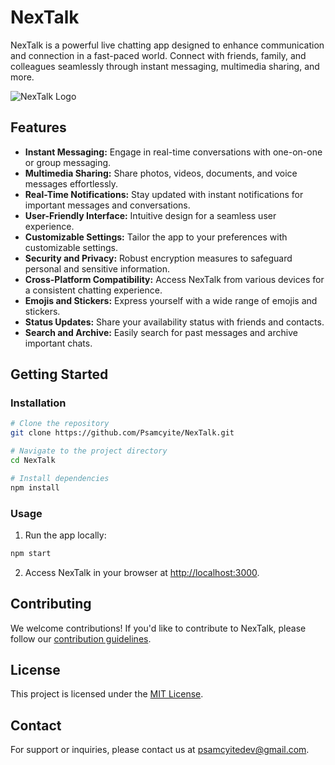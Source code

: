 # NexTalk

NexTalk is a powerful live chatting app designed to enhance communication and connection in a fast-paced world. Connect with friends, family, and colleagues seamlessly through instant messaging, multimedia sharing, and more.

![NexTalk Logo](link_to_logo.png)

## Features

- **Instant Messaging:** Engage in real-time conversations with one-on-one or group messaging.
- **Multimedia Sharing:** Share photos, videos, documents, and voice messages effortlessly.
- **Real-Time Notifications:** Stay updated with instant notifications for important messages and conversations.
- **User-Friendly Interface:** Intuitive design for a seamless user experience.
- **Customizable Settings:** Tailor the app to your preferences with customizable settings.
- **Security and Privacy:** Robust encryption measures to safeguard personal and sensitive information.
- **Cross-Platform Compatibility:** Access NexTalk from various devices for a consistent chatting experience.
- **Emojis and Stickers:** Express yourself with a wide range of emojis and stickers.
- **Status Updates:** Share your availability status with friends and contacts.
- **Search and Archive:** Easily search for past messages and archive important chats.

## Getting Started

### Installation

```bash
# Clone the repository
git clone https://github.com/Psamcyite/NexTalk.git

# Navigate to the project directory
cd NexTalk

# Install dependencies
npm install
```

### Usage

1. Run the app locally:

```bash
npm start
```

2. Access NexTalk in your browser at [http://localhost:3000](http://localhost:3000).

## Contributing

We welcome contributions! If you'd like to contribute to NexTalk, please follow our [contribution guidelines](CONTRIBUTING.md).

## License

This project is licensed under the [MIT License](LICENSE).

## Contact

For support or inquiries, please contact us at [psamcyitedev@gmail.com](mailto:psamcyitedev@gmail.com).
